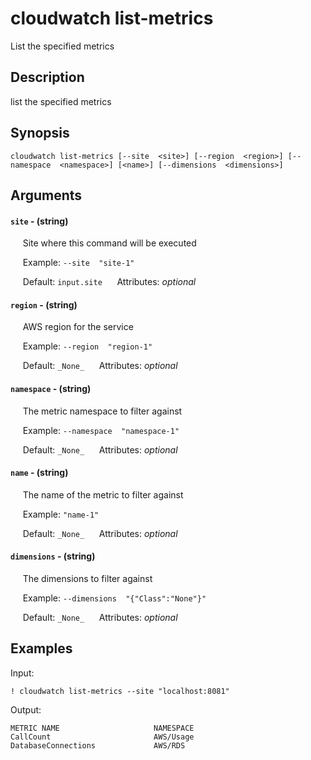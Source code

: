 # cloudwatch list-metrics

List the specified metrics

## Description

list the specified metrics

## Synopsis

`cloudwatch list-metrics [--site  <site>] [--region  <region>] [--namespace  <namespace>] [<name>] [--dimensions  <dimensions>]`

## Arguments


#### `site` - (string)

&nbsp;&nbsp;&nbsp;&nbsp; Site where this command will be executed  

&nbsp;&nbsp;&nbsp;&nbsp; Example:  `--site  "site-1"`

&nbsp;&nbsp;&nbsp;&nbsp; Default: `input.site`
&nbsp;&nbsp;&nbsp;&nbsp; Attributes: _optional_  


#### `region` - (string)

&nbsp;&nbsp;&nbsp;&nbsp; AWS region for the service  

&nbsp;&nbsp;&nbsp;&nbsp; Example:  `--region  "region-1"`

&nbsp;&nbsp;&nbsp;&nbsp; Default: `_None_`
&nbsp;&nbsp;&nbsp;&nbsp; Attributes: _optional_  


#### `namespace` - (string)

&nbsp;&nbsp;&nbsp;&nbsp; The metric namespace to filter against  

&nbsp;&nbsp;&nbsp;&nbsp; Example:  `--namespace  "namespace-1"`

&nbsp;&nbsp;&nbsp;&nbsp; Default: `_None_`
&nbsp;&nbsp;&nbsp;&nbsp; Attributes: _optional_  


#### `name` - (string)

&nbsp;&nbsp;&nbsp;&nbsp; The name of the metric to filter against  

&nbsp;&nbsp;&nbsp;&nbsp; Example:  `"name-1"`

&nbsp;&nbsp;&nbsp;&nbsp; Default: `_None_`
&nbsp;&nbsp;&nbsp;&nbsp; Attributes: _optional_  


#### `dimensions` - (string)

&nbsp;&nbsp;&nbsp;&nbsp; The dimensions to filter against  

&nbsp;&nbsp;&nbsp;&nbsp; Example:  `--dimensions  "{"Class":"None"}"`

&nbsp;&nbsp;&nbsp;&nbsp; Default: `_None_`
&nbsp;&nbsp;&nbsp;&nbsp; Attributes: _optional_  



## Examples

Input: 
```
! cloudwatch list-metrics --site "localhost:8081"
```
Output: 
```
METRIC NAME                     NAMESPACE 
CallCount                       AWS/Usage
DatabaseConnections             AWS/RDS 
```

